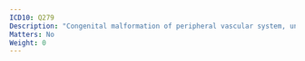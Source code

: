 ```yaml
---
ICD10: Q279
Description: "Congenital malformation of peripheral vascular system, unspecified"
Matters: No
Weight: 0
---
```

